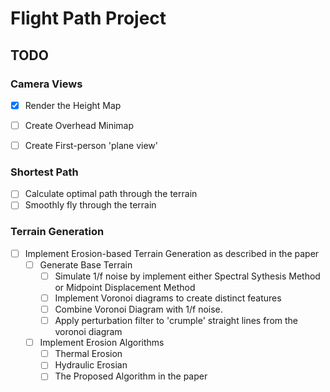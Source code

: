 # Flight Path Project

## TODO

### Camera Views
- [x] Render the Height Map

- [ ] Create Overhead Minimap 
- [ ] Create First-person 'plane view'

### Shortest Path
- [ ] Calculate optimal path through the terrain
- [ ] Smoothly fly through the terrain

### Terrain Generation
- [ ] Implement Erosion-based Terrain Generation as described in the paper
  - [ ] Generate Base Terrain
    - [ ] Simulate 1/f noise by implement either Spectral Sythesis Method or Midpoint Displacement Method
    - [ ] Implement Voronoi diagrams to create distinct features
    - [ ] Combine Voronoi Diagram with 1/f noise.
    - [ ] Apply perturbation filter to 'crumple' straight lines from the voronoi diagram
  - [ ] Implement Erosion Algorithms
    - [ ] Thermal Erosion
    - [ ] Hydraulic Erosian
    - [ ] The Proposed Algorithm in the paper
